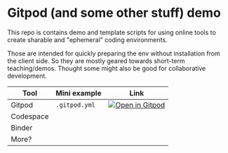 # Gitpod (and some other stuff) demo

This repo is contains demo and template scripts for using online tools
to create sharable and "ephemeral" coding environments.

Those are intended for quickly preparing the env without installation
from the client side. So they are mostly geared towards short-term
teaching/demos. Thought some might also be good for collaborative
development.

| Tool      | Mini example  | Link                                                                                                                       |
|-----------|---------------|----------------------------------------------------------------------------------------------------------------------------|
| Gitpod    | `.gitpod.yml` | [![Open in Gitpod](https://gitpod.io/button/open-in-gitpod.svg)](https://gitpod.io/#https://github.com/yqshao/gitpod-demo) |
| Codespace |               |                                                                                                                            |
| Binder    |               |                                                                                                                            |
| More?     |               |                                                                                                                            |
